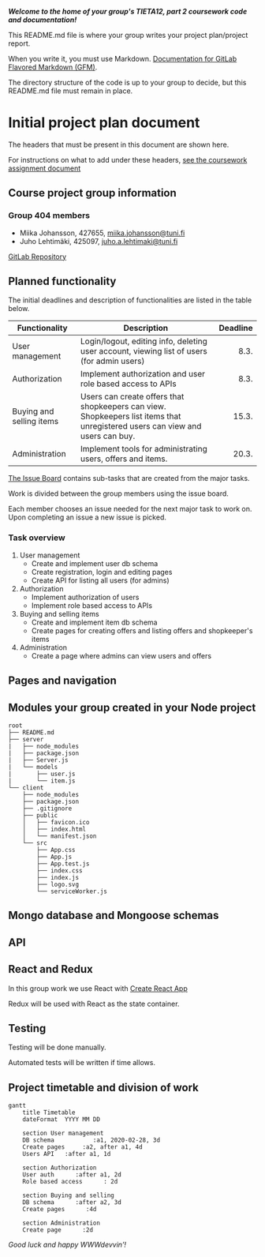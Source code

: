 ***Welcome to the home of your group's TIETA12, part 2 coursework code and documentation!***

This README.md file is where your group writes your project plan/project report.

When you write it, you must use Markdown. [Documentation for GitLab Flavored Markdown (GFM)](https://docs.gitlab.com/ee/user/markdown.html).

The directory structure of the code is up to your group to decide, but this README.md file must remain in place.


# Initial project plan document
The headers that must be present in this document are shown here. 

For instructions on what to add under these headers, [see the coursework assignment document](https://docs.google.com/document/d/1ctG6mURrs1WlqwwPnMOFE_mSIEhZVCjp2XGefAZMdxQ/edit#heading=h.vsanic5plbto)

## Course project group information    
### Group 404 members
- Miika Johansson, 427655, miika.johansson@tuni.fi
- Juho Lehtimäki, 425097, juho.a.lehtimaki@tuni.fi

[GitLab Repository](https://course-gitlab.tuni.fi/tieta12-2019-2020/404/tree/master)
## Planned functionality  
The initial deadlines and description of functionalities are listed in the table below.

| Functionality | Description | Deadline |
| ---  | ---         |      ---:|
| User management | Login/logout, editing info, deleting user account, viewing list of users (for admin users) | 8.3. |
| Authorization | Implement authorization and user role based access to APIs | 8.3. |
| Buying and selling items | Users can create offers that shopkeepers can view. Shopkeepers list items that unregistered users can view and users can buy. | 15.3. |
| Administration | Implement tools for administrating users, offers and items. | 20.3. |

[The Issue Board](https://course-gitlab.tuni.fi/tieta12-2019-2020/404/-/boards) contains sub-tasks that are created from the major tasks. 

Work is divided between the group members using the issue board.

Each member chooses an issue needed for the next major task to work on. Upon completing an issue a new issue is picked.

### Task overview
1. User management
    - Create and implement user db schema
    - Create registration, login and editing pages
    - Create API for listing all users (for admins)
2. Authorization
    - Implement authorization of users
    - Implement role based access to APIs
3. Buying and selling items
    - Create and implement item db schema
    - Create pages for creating offers and listing offers and shopkeeper's items
4. Administration
    - Create a page where admins can view users and offers
## Pages and navigation    
## Modules your group created in your Node project   
```
root
├── README.md
├── server
|   ├── node_modules
|   ├── package.json
|   ├── Server.js
|   └── models
|       ├── user.js
|       └── item.js
└── client
    ├── node_modules
    ├── package.json
    ├── .gitignore
    ├── public
    │   ├── favicon.ico
    │   ├── index.html
    │   └── manifest.json
    └── src
        ├── App.css
        ├── App.js
        ├── App.test.js
        ├── index.css
        ├── index.js
        ├── logo.svg
        └── serviceWorker.js
```
## Mongo database and Mongoose schemas    
## API
## React and Redux
In this group work we use React with [Create React App](https://github.com/facebook/create-react-app#create-react-app--)

Redux will be used with React as the state container.
## Testing 
Testing will be done manually.

Automated tests will be written if time allows.
## Project timetable and division of work    
```mermaid
gantt
	title Timetable
	dateFormat  YYYY MM DD
	
	section User management
    DB schema           :a1, 2020-02-28, 3d
	Create pages     :a2, after a1, 4d
    Users API   :after a1, 1d
    
	section Authorization
	User auth      :after a1, 2d
	Role based access      : 2d
	
    section Buying and selling
	DB schema      :after a2, 3d
	Create pages      :4d
	
    section Administration
	Create page      :2d

```

*Good luck and happy WWWdevvin’!*
